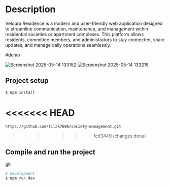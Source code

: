 # Description 
Veloura Residence is a modern and user-friendly web application designed to streamline communication, maintenance, and management within residential societies or apartment complexes. This platform allows residents, committee members, and administrators to stay connected, share updates, and manage daily operations seamlessly.

#demo

![Screenshot 2025-05-14 133152](https://github.com/user-attachments/assets/1b3acf0f-4c99-4685-a49d-e57054f2b953)
![Screenshot 2025-05-14 133215](https://github.com/user-attachments/assets/781e3319-f5e7-4ff9-9fed-956cd818a4b1)

## Project setup

```bash
$ npm install
```


<<<<<<< HEAD
=======
```bash
https://github.com/tilak7606/society-management.git
```
>>>>>>> fcd3449 (changes done)
## Compile and run the project
git 
```bash
# development
$ npm run dev
```

